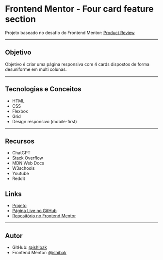 # Frontend Mentor - Four card feature section

Projeto baseado no desafio do Frontend Mentor:
[Product Review](https://www.frontendmentor.io/challenges/four-card-feature-section-weK1eFYK)

---

## Objetivo

Objetivo é criar uma página responsiva com 4 cards dispostos de forma desuniforme em multi colunas.

---

## Tecnologias e Conceitos

- HTML
- CSS
- Flexbox
- Grid
- Design responsivo (mobile-first)

---

## Recursos

- ChatGPT
- Stack Overflow
- MDN Web Docs
- W3schools
- Youtube
- Reddit

## Links

- [Projeto](https://github.com/ishibak/for_card_feature.git)
- [Página Live no GitHub](https://ishibak.github.io/for_card_feature/)
- [Repositório no Frontend Mentor](https://www.frontendmentor.io/solutions/responsive-multi-column-grid-with-html-css-I3KUfdDdO-)

---

## Autor

- GitHub: [@ishibak](https://github.com/ishibak)
- Frontend Mentor: [@ishibak](https://www.frontendmentor.io/profile/ishibak)
